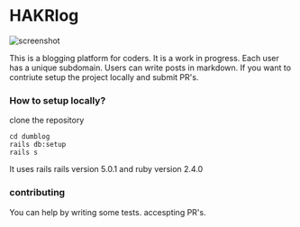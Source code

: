 # HAKRlog

![screenshot](https://i.imgur.com/LI86xf1.png "screenshot")

This is a blogging platform for coders. It is a work in progress. Each user has a  unique subdomain. Users can write posts in markdown. If you want to contriute setup the project locally and submit PR's.
### How to setup locally?
 clone the repository
```
cd dumblog
rails db:setup
rails s
```
It uses rails rails version 5.0.1 and ruby version 2.4.0

### contributing
You can help by writing some tests. accespting PR's.